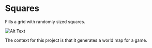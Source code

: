 # Squares
Fills a grid with randomly sized squares.

![Alt Text](https://media.giphy.com/media/v1.Y2lkPTc5MGI3NjExYmIxY2I4NTgxYzM3NTAxOTkzMzUxYWE0NDY2MGUxMzc5NTg4OTNmZSZlcD12MV9pbnRlcm5hbF9naWZzX2dpZklkJmN0PWc/FJiqt33bspDhiIYhZZ/giphy.gif)

The context for this project is that it generates a world map for a game. 
